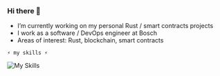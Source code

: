 ### Hi there 👋

- I’m currently working on my personal Rust / smart contracts projects
- I work as a software / DevOps engineer at Bosch
- Areas of interest: Rust, blockchain, smart contracts

`⚡ my skills ⚡`

![My Skills](https://skillicons.dev/icons?i=js,ts,solidity,rust,dotnet,angular,kubernetes,docker,azure,terraform&theme=dark)
<!--
**teodorstupnicki/teodorstupnicki** is a ✨ _special_ ✨ repository because its `README.md` (this file) appears on your GitHub profile.

Here are some ideas to get you started:

- 🔭 I’m currently working on ...
- 🌱 I’m currently learning ...
- 👯 I’m looking to collaborate on ...
- 🤔 I’m looking for help with ...
- 💬 Ask me about ...
- 📫 How to reach me: ...
- 😄 Pronouns: ...
- ⚡ Fun fact: ...
-->
